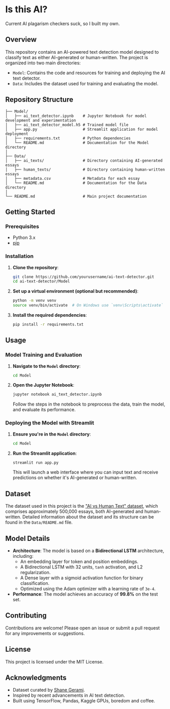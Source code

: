 # Is this AI?
Current AI plagarism checkers suck, so I built my own.

## Overview
This repository contains an AI-powered text detection model designed to classify text as either AI-generated or human-written. The project is organized into two main directories:
- `Model`: Contains the code and resources for training and deploying the AI text detector.
- `Data`: Includes the dataset used for training and evaluating the model.

## Repository Structure
```
├── Model/
│   ├── ai_text_detector.ipynb    # Jupyter Notebook for model development and experimentation
│   ├── ai_text_detector_model.h5 # Trained model file
│   ├── app.py                    # Streamlit application for model deployment
│   ├── requirements.txt          # Python dependencies
│   └── README.md                 # Documentation for the Model directory
│
├── Data/
│   ├── ai_texts/                 # Directory containing AI-generated essays
│   ├── human_texts/              # Directory containing human-written essays
│   ├── metadata.csv              # Metadata for each essay
│   └── README.md                 # Documentation for the Data directory
│
└── README.md                     # Main project documentation
```

## Getting Started

### Prerequisites
- Python 3.x
- [pip](https://pip.pypa.io/en/stable/installation/)

### Installation
1. **Clone the repository**:
   ```bash
   git clone https://github.com/yourusername/ai-text-detector.git
   cd ai-text-detector/Model
   ```
2. **Set up a virtual environment (optional but recommended)**:
   ```bash
   python -m venv venv
   source venv/bin/activate  # On Windows use `venv\Scripts\activate`
   ```
3. **Install the required dependencies**:
   ```bash
   pip install -r requirements.txt
   ```

## Usage

### Model Training and Evaluation
1. **Navigate to the `Model` directory**:
   ```bash
   cd Model
   ```
2. **Open the Jupyter Notebook**:
   ```bash
   jupyter notebook ai_text_detector.ipynb
   ```
   Follow the steps in the notebook to preprocess the data, train the model, and evaluate its performance.

### Deploying the Model with Streamlit
1. **Ensure you're in the `Model` directory**:
   ```bash
   cd Model
   ```
2. **Run the Streamlit application**:
   ```bash
   streamlit run app.py
   ```
   This will launch a web interface where you can input text and receive predictions on whether it's AI-generated or human-written.

## Dataset
The dataset used in this project is the ["AI vs Human Text" dataset](https://www.kaggle.com/datasets/shanegerami/ai-vs-human-text/data), which comprises approximately 500,000 essays, both AI-generated and human-written. Detailed information about the dataset and its structure can be found in the `Data/README.md` file.

## Model Details
- **Architecture**: The model is based on a **Bidirectional LSTM** architecture, including:
  - An embedding layer for token and position embeddings.
  - A Bidirectional LSTM with 32 units, `tanh` activation, and L2 regularization.
  - A Dense layer with a sigmoid activation function for binary classification.
  - Optimized using the Adam optimizer with a learning rate of `3e-4`.
- **Performance**: The model achieves an accuracy of **99.8%** on the test set.

## Contributing
Contributions are welcome! Please open an issue or submit a pull request for any improvements or suggestions.

## License
This project is licensed under the MIT License.

## Acknowledgments
- Dataset curated by [Shane Gerami](https://www.kaggle.com/shanegerami).
- Inspired by recent advancements in AI text detection.
- Built using TensorFlow, Pandas, Kaggle GPUs, boredom and coffee.
